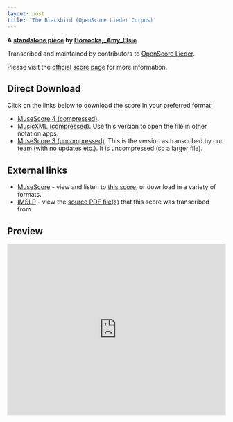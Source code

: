 ```yaml
---
layout: post
title: 'The Blackbird (OpenScore Lieder Corpus)'
---
```


__A [standalone piece](https://fourscoreandmore.org/openscore/lieder/Horrocks,_Amy_Elsie/_/) by [Horrocks,_Amy_Elsie](https://fourscoreandmore.org/openscore/lieder/Horrocks,_Amy_Elsie)__

Transcribed and maintained by contributors to [OpenScore Lieder].

Please visit the [official score page] for more information.

[official score page]: https://musescore.com/openscore-lieder-corpus/scores/6637145
[OpenScore Lieder]: https://musescore.com/openscore-lieder-corpus

## Direct Download

Click on the links below to download the score in your preferred format:
- [MuseScore 4 (compressed)](https://fourscoreandmore.org/openscore/lieder/Horrocks,_Amy_Elsie/_/The_Blackbird.mscz).
- [MusicXML (compressed)](https://fourscoreandmore.org/openscore/lieder/Horrocks,_Amy_Elsie/_/The_Blackbird.mxl). Use this version to open the file in other notation apps.
- [MuseScore 3 (uncompressed)](https://raw.githubusercontent.com/OpenScore/Lieder/refs/heads/main/scores/Horrocks,_Amy_Elsie/_/The_Blackbird/lc6637145.mscx). This is the version as transcribed by our team (with no updates etc.). It is uncompressed (so a larger file).

## External links

- [MuseScore] - view and listen to [this score][MuseScore], or download in a variety of formats.
- [IMSLP] - view the [source PDF file(s)][IMSLP] that this score was transcribed from.

[MuseScore]: https://musescore.com/score/6637145
[IMSLP]: https://imslp.org/wiki/Special:ReverseLookup/605026

## Preview

<iframe width="100%" height="394" src="https://musescore.com/openscore-lieder-corpus/scores/6637145/embed" frameborder="0" allowfullscreen allow="autoplay; fullscreen"></iframe>
